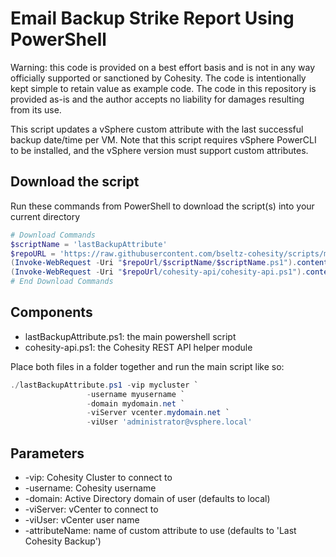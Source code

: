 # Email Backup Strike Report Using PowerShell

Warning: this code is provided on a best effort basis and is not in any way officially supported or sanctioned by Cohesity. The code is intentionally kept simple to retain value as example code. The code in this repository is provided as-is and the author accepts no liability for damages resulting from its use.

This script updates a vSphere custom attribute with the last successful backup date/time per VM. Note that this script requires vSphere PowerCLI to be installed, and the vSphere version must support custom attributes.

## Download the script

Run these commands from PowerShell to download the script(s) into your current directory

```powershell
# Download Commands
$scriptName = 'lastBackupAttribute'
$repoURL = 'https://raw.githubusercontent.com/bseltz-cohesity/scripts/master/powershell'
(Invoke-WebRequest -Uri "$repoUrl/$scriptName/$scriptName.ps1").content | Out-File "$scriptName.ps1"; (Get-Content "$scriptName.ps1") | Set-Content "$scriptName.ps1"
(Invoke-WebRequest -Uri "$repoUrl/cohesity-api/cohesity-api.ps1").content | Out-File cohesity-api.ps1; (Get-Content cohesity-api.ps1) | Set-Content cohesity-api.ps1
# End Download Commands
```

## Components

* lastBackupAttribute.ps1: the main powershell script
* cohesity-api.ps1: the Cohesity REST API helper module

Place both files in a folder together and run the main script like so:

```powershell
./lastBackupAttribute.ps1 -vip mycluster `
                 -username myusername `
                 -domain mydomain.net `
                 -viServer vcenter.mydomain.net `
                 -viUser 'administrator@vsphere.local'
```

## Parameters

* -vip: Cohesity Cluster to connect to
* -username: Cohesity username
* -domain: Active Directory domain of user (defaults to local)
* -viServer: vCenter to connect to
* -viUser: vCenter user name
* -attributeName: name of custom attribute to use (defaults to 'Last Cohesity Backup')
